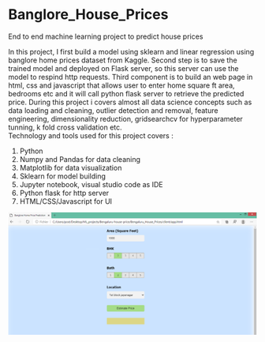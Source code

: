# Banglore_House_Prices
End to end machine learning project  to predict house prices

In this project, I first build a model using sklearn and linear regression using banglore home prices dataset from Kaggle. Second step is to save the trained model and deployed on Flask server, so this server can use the model to respind http requests. Third component is to build an web page in html, css and javascript that allows user to enter home square ft area, bedrooms etc and it will call python flask server to retrieve the predicted price. 
During this project i covers almost all data science concepts such as data loading and cleaning, outlier detection and removal, feature engineering, dimensionality reduction, gridsearchcv for hyperparameter tunning, k fold cross validation etc.
<br>
Technology and tools used for this project covers :
1. Python
2. Numpy and Pandas for data cleaning
3. Matplotlib for data visualization
4. Sklearn for model building
5. Jupyter notebook, visual studio code as IDE
6. Python flask for http server
7. HTML/CSS/Javascript for UI

![image info](app.PNG)
